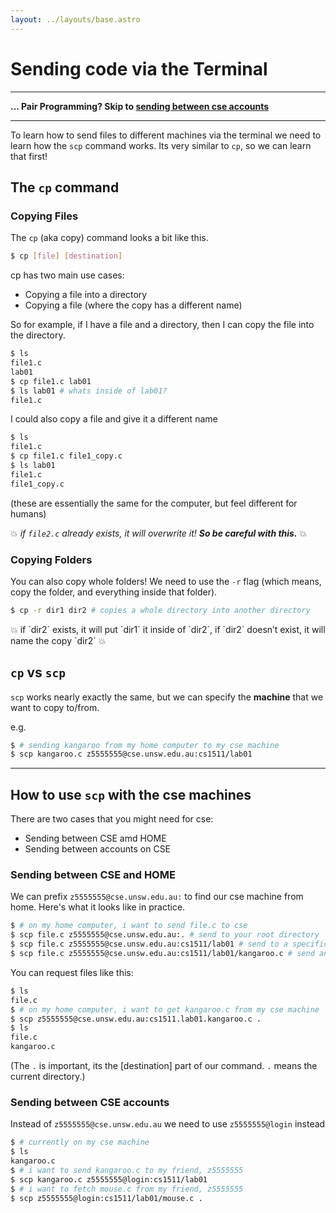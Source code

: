 ```yaml
---
layout: ../layouts/base.astro
---
```


# Sending code via the Terminal
---

**... Pair Programming? Skip to [sending between cse
accounts](#sending-between-cse-accounts)**

---

To learn how to send files to different machines via the terminal we need to learn how the `scp`
command works. Its very similar to `cp`, so we can learn that first!

## The `cp` command

### Copying Files

The `cp` (aka copy) command looks a bit like this.

```bash
$ cp [file] [destination]
```

cp has two main use cases:
- Copying a file into a directory
- Copying a file (where the copy has a different name)

So for example, if I have a file and a directory, then I can copy the file into the directory.

```sh
$ ls
file1.c
lab01
$ cp file1.c lab01
$ ls lab01 # whats inside of lab01?
file1.c
```

I could also copy a file and give it a different name

```bash
$ ls
file1.c
$ cp file1.c file1_copy.c
$ ls lab01
file1.c
file1_copy.c
```

(these are essentially the same for the computer, but feel different for humans)

💥 *if `file2.c` already exists, it will overwrite it! **So be careful with this.*** 💥 

### Copying Folders

You can also copy whole folders! We need to use the `-r` flag (which means, copy
the folder, and everything inside that folder).

```bash
$ cp -r dir1 dir2 # copies a whole directory into another directory
```

<aside>
💥 if `dir2` exists, it will put `dir1` it inside of `dir2`, if `dir2` doesn’t exist, it will name the copy `dir2` 💥 

</aside>

## `cp` vs `scp`

`scp` works nearly exactly the same, but we can specify the **machine** that we want to copy to/from.

e.g.
```bash
$ # sending kangaroo from my home computer to my cse machine
$ scp kangaroo.c z5555555@cse.unsw.edu.au:cs1511/lab01
```

---

## How to use `scp` with the cse machines

There are two cases that you might need for cse:
- Sending between CSE amd HOME
- Sending between accounts on CSE

### Sending between CSE and HOME

We can prefix `z5555555@cse.unsw.edu.au:` to find our cse machine from home.
Here's what it looks like in practice.

```bash
$ # on my home computer, i want to send file.c to cse
$ scp file.c z5555555@cse.unsw.edu.au:. # send to your root directory
$ scp file.c z5555555@cse.unsw.edu.au:cs1511/lab01 # send to a specific folder
$ scp file.c z5555555@cse.unsw.edu.au:cs1511/lab01/kangaroo.c # send and give a new name 
```

You can request files like this:

```bash
$ ls
file.c
$ # on my home computer, i want to get kangaroo.c from my cse machine
$ scp z5555555@cse.unsw.edu.au:cs1511.lab01.kangaroo.c . 
$ ls
file.c
kangaroo.c
```
(The `.` is important, its the [destination] part of our command. `.` means the
current directory.)

### Sending between CSE accounts

Instead of `z5555555@cse.unsw.edu.au` we need to use `z5555555@login` instead

```bash
$ # currently on my cse machine
$ ls
kangaroo.c
$ # i want to send kangaroo.c to my friend, z5555555
$ scp kangaroo.c z5555555@login:cs1511/lab01
$ # i want to fetch mouse.c from my friend, z5555555
$ scp z5555555@login:cs1511/lab01/mouse.c .
```
